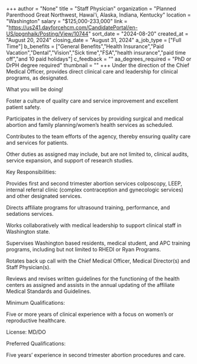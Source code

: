 +++
author = "None"
title = "Staff Physician"
organization = "Planned Parenthood Great Northwest, Hawai'i, Alaska, Indiana, Kentucky"
location = "Washington"
salary = "$125,000-233,000"
link = "https://us241.dayforcehcm.com/CandidatePortal/en-US/ppgnhaik/Posting/View/10744"
sort_date = "2024-08-20"
created_at = "August 20, 2024"
closing_date = "August 31, 2024"
a_job_type = ["Full Time"]
b_benefits = ["General Benefits","Health Insurance","Paid Vacation","Dental","Vision","Sick time","FSA","health insurance","paid time off","and 10 paid holidays"]
c_feedback = ""
aa_degrees_required = "PhD or DrPH degree required"
thumbnail = ""
+++
Under the direction of the Chief Medical Officer, provides direct clinical care and leadership for clinical programs, as designated.

What you will be doing!

Foster a culture of quality care and service improvement and excellent patient safety.

Participates in the delivery of services by providing surgical and medical abortion and family planning/women’s health services as scheduled.

Contributes to the team efforts of the agency, thereby ensuring quality care and services for patients.

Other duties as assigned may include, but are not limited to, clinical audits, service expansion, and support of research studies.

Key Responsibilities:

Provides first and second trimester abortion services colposcopy, LEEP, internal referral clinic (complex contraception and gynecologic services) and other designated services.

Directs affiliate programs for ultrasound training, performance, and sedations services.  

Works collaboratively with medical leadership to support clinical staff in Washington state.

Supervises Washington based residents, medical student, and APC training programs, including but not limited to RHEDI or Ryan Programs.

Rotates back up call with the Chief Medical Officer, Medical Director(s) and Staff Physician(s).

Reviews and revises written guidelines for the functioning of the health centers as assigned and assists in the annual updating of the affiliate Medical Standards and Guidelines.

Minimum Qualifications:

Five or more years of clinical experience with a focus on women’s or reproductive healthcare.

License: MD/DO

Preferred Qualifications:

Five years’ experience in second trimester abortion procedures and care.